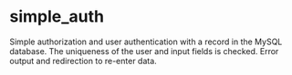 # simple_auth
Simple authorization and user authentication with a record in the MySQL database. 
The uniqueness of the user and input fields is checked. Error output and redirection to re-enter data.
